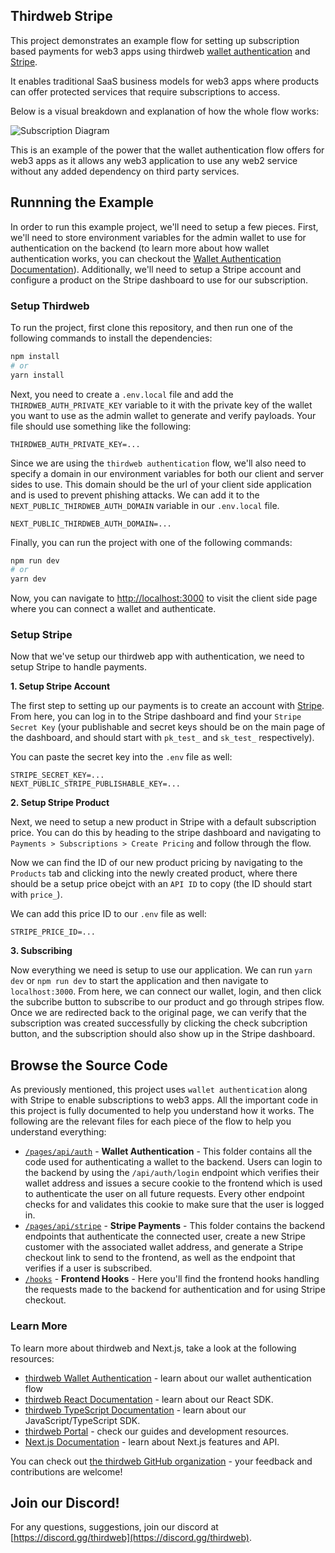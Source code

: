 ## Thirdweb Stripe

This project demonstrates an example flow for setting up subscription based payments for web3 apps using thirdweb [wallet authentication](https://portal.thirdweb.com/advanced-features/wallet-authentication) and [Stripe](https://stripe.com).

It enables traditional SaaS business models for web3 apps where products can offer protected services that require subscriptions to access.

Below is a visual breakdown and explanation of how the whole flow works:

![Subscription Diagram](public/stripe.png)

This is an example of the power that the wallet authentication flow offers for web3 apps as it allows any web3 application to use any web2 service without any added dependency on third party services.

## Runnning the Example

In order to run this example project, we'll need to setup a few pieces. First, we'll need to store environment variables for the admin wallet to use for authentication on the backend (to learn more about how wallet authentication works, you can checkout the [Wallet Authentication Documentation](https://portal.thirdweb.com/advanced-features/wallet-authentication)). Additionally, we'll need to setup a Stripe account and configure a product on the Stripe dashboard to use for our subscription.

### Setup Thirdweb

To run the project, first clone this repository, and then run one of the following commands to install the dependencies:

```bash
npm install
# or
yarn install
```

Next, you need to create a `.env.local` file and add the `THIRDWEB_AUTH_PRIVATE_KEY` variable to it with the private key of the wallet you want to use as the admin wallet to generate and verify payloads. Your file should use something like the following:

```.env
THIRDWEB_AUTH_PRIVATE_KEY=...
```

Since we are using the `thirdweb authentication` flow, we'll also need to specify a domain in our environment variables for both our client and server sides to use. This domain should be the url of your client side application and is used to prevent phishing attacks. We can add it to the `NEXT_PUBLIC_THIRDWEB_AUTH_DOMAIN` variable in our `.env.local` file.

```.env
NEXT_PUBLIC_THIRDWEB_AUTH_DOMAIN=...
```

Finally, you can run the project with one of the following commands:

```bash
npm run dev
# or
yarn dev
```

Now, you can navigate to [http://localhost:3000](http://localhost:3000) to visit the client side page where you can connect a wallet and authenticate.

### Setup Stripe

Now that we've setup our thirdweb app with authentication, we need to setup Stripe to handle payments.

**1. Setup Stripe Account**

The first step to setting up our payments is to create an account with [Stripe](https://stripe.com). From here, you can log in to the Stripe dashboard and find your `Stripe Secret Key` (your publishable and secret keys should be on the main page of the dashboard, and should start with `pk_test_` and `sk_test_` respectively).

You can paste the secret key into the `.env` file as well:

```.env
STRIPE_SECRET_KEY=...
NEXT_PUBLIC_STRIPE_PUBLISHABLE_KEY=...
```

**2. Setup Stripe Product**

Next, we need to setup a new product in Stripe with a default subscription price. You can do this by heading to the stripe dashboard and navigating to `Payments > Subscriptions > Create Pricing` and follow through the flow.

Now we can find the ID of our new product pricing by navigating to the `Products` tab and clicking into the newly created product, where there should be a setup price obejct with an `API ID` to copy (the ID should start with `price_`).

We can add this price ID to our `.env` file as well:

```.env
STRIPE_PRICE_ID=...
```

**3. Subscribing**

Now everything we need is setup to use our application. We can run `yarn dev` or `npm run dev` to start the application and then navigate to `localhost:3000`. From here, we can connect our wallet, login, and then click the subcribe button to subscribe to our product and go through stripes flow. Once we are redirected back to the original page, we can verify that the subscription was created successfully by clicking the check subcription button, and the subscription should also show up in the Stripe dashboard.

## Browse the Source Code

As previously mentioned, this project uses `wallet authentication` along with Stripe to enable subscriptions to web3 apps. All the important code in this project is fully documented to help you understand how it works. The following are the relevant files for each piece of the flow to help you understand everything:

- [`/pages/api/auth`](/pages/api/auth) - **Wallet Authentication** - This folder contains all the code used for authenticating a wallet to the backend. Users can login to the backend by using the `/api/auth/login` endpoint which verifies their wallet address and issues a secure cookie to the frontend which is used to authenticate the user on all future requests. Every other endpoint checks for and validates this cookie to make sure that the user is logged in.
- [`/pages/api/stripe`](/pages/api/stripe) - **Stripe Payments** - This folder contains the backend endpoints that authenticate the connected user, create a new Stripe customer with the associated wallet address, and generate a Stripe checkout link to send to the frontend, as well as the endpoint that verifies if a user is subscribed.
- [`/hooks`](/hooks) - **Frontend Hooks** - Here you'll find the frontend hooks handling the requests made to the backend for authentication and for using Stripe checkout.

### Learn More

To learn more about thirdweb and Next.js, take a look at the following resources:

- [thirdweb Wallet Authentication](https://portal.thirdweb.com/auth) - learn about our wallet authentication flow
- [thirdweb React Documentation](https://docs.thirdweb.com/react) - learn about our React SDK.
- [thirdweb TypeScript Documentation](https://docs.thirdweb.com/typescript) - learn about our JavaScript/TypeScript SDK.
- [thirdweb Portal](https://docs.thirdweb.com) - check our guides and development resources.
- [Next.js Documentation](https://nextjs.org/docs) - learn about Next.js features and API.

You can check out [the thirdweb GitHub organization](https://github.com/thirdweb-dev) - your feedback and contributions are welcome!

## Join our Discord!

For any questions, suggestions, join our discord at [https://discord.gg/thirdweb](https://discord.gg/thirdweb).

